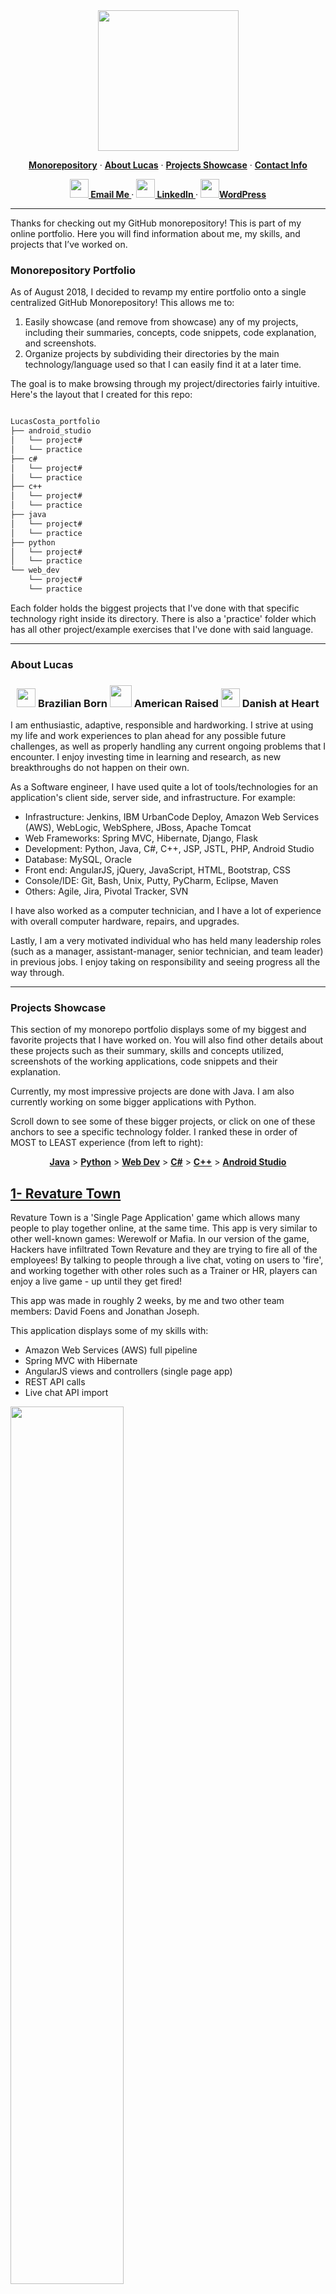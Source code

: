 <div align="center">
  <img src="img/lucas_banner.jpg" height='225'>

  <p>
    <a href="#monorepository-portfolio"><strong> Monorepository</strong></a> ·
    <a href="#about-lucas"><strong>About Lucas</strong></a> ·
    <a href="#projects-showcase"><strong>Projects Showcase</strong></a> ·
    <a href="#contact-info"><strong>Contact Info</strong></a>
  </p>

  <p>
    <a href="mailto:lucas.gomes.costa@gmail.com"><img src="/img/gmail_favicon.png" height="30px" width="30px"><strong> Email Me </strong></a> ·
    <a href="https://www.linkedin.com/in/lucas-gomes-costa/"><img src="/img/linkedin_favicon.png" height="30px" width="30px"><strong> LinkedIn </strong></a> ·
    <a href="https://lgc13.wordpress.com/"><img src="/img/wordpress_favicon.png" height="30px" width="30px"><strong>WordPress </strong></a>
  </p>

</div>

<hr>

Thanks for checking out my GitHub monorepository! This is part of my online portfolio. Here you will find information about me, my skills, and projects that I’ve worked on.

### Monorepository Portfolio

As of August 2018, I decided to revamp my entire portfolio onto a single centralized GitHub Monorepository! This allows me to:

1. Easily showcase (and remove from showcase) any of my projects, including their summaries, concepts, code snippets, code explanation, and screenshots.
2. Organize projects by subdividing their directories by the main technology/language used so that I can easily find it at a later time.

The goal is to make browsing through my project/directories fairly intuitive. Here's the layout that I created for this repo:

```sh

LucasCosta_portfolio
├── android_studio
│   └── project#
│   └── practice
├── c#
│   └── project#
│   └── practice
├── c++
│   └── project#
│   └── practice
├── java
│   └── project#
│   └── practice
├── python
│   └── project#
│   └── practice
└── web_dev
    └── project#
    └── practice

```

Each folder holds the biggest projects that I've done with that specific technology right inside its directory. There is also a 'practice' folder which has all other project/example exercises that I've done with said language.

---

### About Lucas

<div align="center">
  <h3>
    <img src="/img/brazil_favicon.png" height="30px" width="30px">
    Brazilian Born
    <img src="/img/us_favicon.png" height="35px" width="35px">
    American Raised
    <img src="/img/denmark_favicon.ico" height="30px" width="30px">
    Danish at Heart
  </h3>
</div>

I am enthusiastic, adaptive, responsible and hardworking. I strive at using my life and work experiences to plan ahead for any possible future challenges, as well as properly handling any current ongoing problems that I encounter. I enjoy investing time in learning and research, as new breakthroughs do not happen on their own.

As a Software engineer, I have used quite a lot of tools/technologies for an application's client side, server side, and infrastructure. For example:

- Infrastructure: Jenkins, IBM UrbanCode Deploy, Amazon Web Services (AWS), WebLogic, WebSphere, JBoss, Apache Tomcat
- Web Frameworks: Spring MVC, Hibernate, Django, Flask
- Development: Python, Java, C#, C++, JSP, JSTL, PHP, Android Studio
- Database: MySQL, Oracle
- Front end: AngularJS, jQuery, JavaScript, HTML, Bootstrap, CSS
- Console/IDE: Git, Bash, Unix, Putty, PyCharm, Eclipse, Maven
- Others: Agile, Jira, Pivotal Tracker, SVN


I have also worked as a computer technician, and I have a lot of experience with overall computer hardware, repairs, and upgrades.

Lastly, I am a very motivated individual who has held many leadership roles (such as a manager, assistant-manager, senior technician, and team leader) in previous jobs. I enjoy taking on responsibility and seeing progress all the way through.

---

### Projects Showcase

This section of my monorepo portfolio displays some of my biggest and favorite projects that I have worked on. You will also find other details about these projects such as their summary, skills and concepts utilized, screenshots of the working applications, code snippets and their explanation.

Currently, my most impressive projects are done with Java. I am also currently working on some bigger applications with Python.

Scroll down to see some of these bigger projects, or click on one of these anchors to see a specific technology folder. I ranked these in order of MOST to LEAST experience (from left to right):

<div align="center">
  <p>
    <a href="https://github.com/lgc13/LucasCosta_portfolio/tree/master/java/"><strong> Java</strong></a> >
    <a href="https://github.com/lgc13/LucasCosta_portfolio/tree/master/python/"><strong>Python</strong></a> >
    <a href="https://github.com/lgc13/LucasCosta_portfolio/tree/master/web_dev/"><strong>Web Dev</strong></a> >
    <a href="https://github.com/lgc13/LucasCosta_portfolio/tree/master/c%23"><strong>C#</strong></a> >
    <a href="https://github.com/lgc13/LucasCosta_portfolio/tree/master/c%2B%2B"><strong>C++</strong></a> >
    <a href="https://github.com/lgc13/LucasCosta_portfolio/tree/master/android_studio/"><strong>Android Studio</strong></a>
  </p>

</div>

<!-- Project section -->
<h2><a href="https://github.com/lgc13/LucasCosta_portfolio/tree/master/java/RevatureTown_project">1- Revature Town</a></h2>

<!-- Project BIO -->
Revature Town is a 'Single Page Application' game which allows many people to play together online, at the same time. This app is very similar to other well-known games: Werewolf or Mafia. In our version of the game, Hackers have infiltrated Town Revature and they are trying to fire all of the employees! By talking to people through a live chat, voting on users to 'fire', and working together with other roles such as a Trainer or HR, players can enjoy a live game - up until they get fired!

This app was made in roughly 2 weeks, by me and two other team members: David Foens and Jonathan Joseph.

This application displays some of my skills with:

- Amazon Web Services (AWS) full pipeline
- Spring MVC with Hibernate
- AngularJS views and controllers (single page app)
- REST API calls
- Live chat API import

<!-- Screenshots -->
<img src="/java/RevatureTown_project/img/index.PNG" width= 60% length= 60%>
<img src="/java/RevatureTown_project/img/about.PNG" width= 60% length= 80%>
<img src="/java/RevatureTown_project/img/rules.PNG" width= 60% length= 80%>
<img src="/java/RevatureTown_project/img/play2.PNG" width= 60% length= 80%>
<img src="/java/RevatureTown_project/img/lobby_ready.PNG" width= 60% length= 60%>
<img src="/java/RevatureTown_project/img/play_view2.PNG" width= 60% length= 60%>
<img src="/java/RevatureTown_project/img/play_view5.PNG" width= 60% length= 60%>


<!-- Code explanation -->
My team and I use Hibernate configurations in order to set up all the database configurations, controllers, and classes. We also put all of this on a live EC2 through AWS (no longer live) where we were able to deploy a full pipeline using Jenkins.

<!-- Code snippet -->
You can see that in this code snippet:

```xml

<!-- DB Configuration -->
<property name="hibernate.connection.driver_class">oracle.jdbc.OracleDriver</property>
<property name="hibernate.dialect">org.hibernate.dialect.Oracle10gDialect</property>
<property name="hibernate.connection.url">jdbc:oracle:thin:@project2.cvn2sbvqpuhu.us-east-2.rds.amazonaws.com:1521:orcl</property>


<!-- Mapping CLASSES with hibernate -->
<mapping class="com.revature.bean.Roles" />
<mapping class="com.revature.bean.Status" />
<mapping class="com.revature.bean.Users" />

```


<!-- Code explanation -->
AngularJS can be used to create single page applications. For this project, I use ngRoute and locationProvider to check the path. routeProvider can call upon a specific templateUrl  and controller depending on this path - afterwards, the browser will render this 'view' with any given information that we can get by making REST calls.

<!-- Code snippet -->
You can see that in this code snippet:

```js

var myApp = angular.module('myApp', ['ngRoute']);

//this will remove the URL prefix
myApp.config(['$locationProvider', function($locationProvider) {
	  $locationProvider.hashPrefix('');
	}]);


  myApp.config(function($routeProvider) {

  	$routeProvider

    .when('/', {
      templateUrl : 'pages/home.html',
      controller  : 'HomeController'
    })

    .when('/about', {
      templateUrl : 'pages/about.html',
      controller  : 'AboutController'
    })
  }


```

<!-- comment -->


<!-- Code explanation -->
With Hibernate, we are able to easily query through our database and get any needed information. Using a session object, we can execute a hql query to return a list of users from the database which we can then pass on to other calls within our program.

<!-- Code snippet -->
You can see that in this code snippet:

```java

@Override
public List<Users> getUsers() {
  Session session = HibernateUtil.getSession();
  Query query;
  String hql;
  //Transaction tx;

  hql = "FROM com.revature.bean.Users";
  query = session.createQuery(hql);
  @SuppressWarnings("unchecked")
  List<Users> users = query.list(); //list executes the query and returns results
  session.close();
  return users;
}

```

<!-- ......................E N D  O F  P R O J E C T........................ -->

<!-- Project section -->
<h2><a href="https://github.com/lgc13/LucasCosta_portfolio/tree/master/java/Reimbursements_project">2- Reimbursement app project</a></h2>

<!-- Project BIO -->
This application is made to be used in a professional environment, where employees and managers can request reimbursements for job-related expenses. Employees and managers can log in, see and change their personal info(such as name, username, and password), and also submit reimbursement requests. Managers have additional features that are only available for them, such as viewing all employees, changing any employee's information, accepting or denying employee's reimbursement requests.

This application displays some of my skills with:

- Full MVC (Model-View-Controller)
- User authentication (Employee vs Manager views)
- Use of GET/POST Request methods
- Oracle Database query
- JSP/JSTL use for dynamic web pages

<!-- Screenshots -->
<img src="/java/Reimbursements_project/img/invalid_login.PNG" width= 60% length= 60%>
<img src="/java/Reimbursements_project/img/info_edit_employee.PNG" width= 60% length= 60%>
<img src="/java/Reimbursements_project/img/employee_create_manager.PNG" width= 60% length= 60%>
<img src="/java/Reimbursements_project/img/reimbursements_manager.PNG" width= 60% length= 60%>
<img src="/java/Reimbursements_project/img/reimbursements_request_employee.PNG" width= 60% length= 60%>
<img src="/java/Reimbursements_project/img/reimbursements_updated_manager.PNG" width= 60% length= 60%>
<img src="/java/Reimbursements_project/img/reimbursements_viewUpdated_employee.PNG" width= 60% length= 60%>


<!-- Code explanation -->
This is a very straightforward application which needs some basic types of methods, such as one to create an employee, one to select the employee by username (can be used when logging in), selecting all employees from the database onto an Array List, and also a few others to edit the employee. By having an interface with these methods, it is very easy to keep track of how I can query through my Oracle database.

<!-- Code snippet -->
You can see that in this code snippet:

```java

public interface UserDAO {

	public void createEmployee(EmployeeObject employee);
	public EmployeeObject selectEmployeeByUsername(String username);
	public EmployeeObject selectEmployeeById(int id);
	public ArrayList<EmployeeObject> selectEmployee();
	public ArrayList<EmployeeObject> selectAllEmployees();
	public EmployeeObject updateEmployee(EmployeeObject employee);
	public void deleteEmployeeById(int id);

}


```

<!-- Code explanation -->
When a person is trying to log in, I can use the input username to double check on my database along with its password. I can also do some simple server-side validation where if the person object is blank to begin with, I can just deny them access. In addition, by getting the entire person's object, I'll have access to their "role", whether that's an "employee" or "manager", allowing me to create a different page view depending on that attribute.

<!-- Code snippet -->
You can see that in this code snippet:


```java

person = userDao.selectEmployeeByUsername(username);

if (person!=null)
{
  if (username.equals(person.getUser_username()) && pass.equals(person.getUser_password()))
  {
    return person;
  }
  else {
    System.out.println("Validate Login - Received null emp");
    return null;
  }
}
else
{
  return null;
}

```

<!-- ......................E N D  O F  P R O J E C T........................ -->

<!-- Project section -->
<h2><a href="https://github.com/lgc13/LucasCosta_portfolio/tree/master/web_dev/Corazon_project">3- Corazon Dancers project</a></h2>

<!-- Project BIO -->
This is a static website that I created for a Salsa group that I was a member of while at FSU - Corazon Salsa Dancers. This website aims to show information about the group, such as their purpose, history, and contact information. Someone going on this website should also be able to see pictures, upcoming events, and information on how to join.

This application displays some of my skills with:

- Bootstrap features
- JavaScript
- Carousel Slideshow
- CSS classes and IDs
- HTML development

<!-- Screenshots -->
<img src="web_dev/Corazon_project/images/page1.png" width= 80% length= 80%>
<img src="web_dev/Corazon_project/images/page2.png" width= 80% length= 80%>

<!-- Code explanation -->
Bootstrap has a lot of nifty features, such a the grid system that allows me to organize my website with rows and columns within Divs. Another nice thing is the "carousel". Using some of their CSS and JS, I am able to easily create an ongoing carousel slideshow which displays any pictures and text that I input.

<!-- Code snippet -->
You can see that in this code snippet:

```html

<div id="myCarousel" class="carousel slide" data-ride="carousel">
  <!-- Indicators -->
  <ol class="carousel-indicators">
    <li data-target="#myCarousel" data-slide-to="0" class="active"></li>
    <li data-target="#myCarousel" data-slide-to="1"></li>
    <li data-target="#myCarousel" data-slide-to="2"></li>
    <li data-target="#myCarousel" data-slide-to="3"></li>
  </ol>
  <div class="carousel-inner">
    <div class="item active">
      <img src="images/pic2.jpg" alt="First slide">
      <div class="container">
        <div class="carousel-caption">
          <h1>Corazon Dancers</h1>
          <p>Latin L.A. Salsa</p>
          <p><a class="btn btn-lg btn-primary" href="#" role="button">Sign up today</a></p>
        </div>
      </div>
    </div>

```

<!-- ......................E N D  O F  P R O J E C T........................ -->

<!-- Project section -->
<h2><a href="https://github.com/lgc13/LucasCosta_portfolio/tree/master/java/CustomerStore_project">4- Customer Store project</a></h2>

<!-- Project BIO -->
This is a basic full stack application which allows a user (a manager) to add a customer to their company's database. The manager can add a customer with information such as name, address, email, among others, which are all checked by both client and server side validations prior to being put into the database. The manager can also see all the current customers that are on the list, as well as edit or delete any of them.

This application displays some of my skills with:

- MVC framework with JSP/JSTL/Java Servlets
- Local host SQL connection
- Prepared Statements for SQL injections
- Full CRUD (Create, Read, Update, Delete) functionality
- Client and Server side data validations

<!-- Screenshots -->
<img src="/java/CustomerStore_project/img/home1.png" width= 60% length= 60%>
<img src="/java/CustomerStore_project/img/client_side_val.png" width= 60% length= 60%>
<img src="/java/CustomerStore_project/img/add_cus_info.png" width= 60% length= 60%>
<img src="/java/CustomerStore_project/img/sucess_cus_added.png" width= 60% length= 60%>
<img src="/java/CustomerStore_project/img/cus_list.png" width= 60% length= 60%>
<img src="/java/CustomerStore_project/img/edit_cus.png" width= 60% length= 60%>
<img src="/java/CustomerStore_project/img/sql_results.png" width= 60% length= 60%>

<!-- Code explanation -->
A great benefit of using JSP pages is that you have access to JSTL. Using its prefix="c", I am able to create a forEach loop within my JSP page, in order to iterate through all the "users" that are in my database and display them to the page. Therefore, I can use my servlet request to print all of those users attributes such as fname, lname, city, etc.

<!-- Code snippet -->
You can see that in this code snippet:

```jsp

<%@ taglib uri="http://java.sun.com/jsp/jstl/core" prefix="c" %>
<c:forEach var="user" items="${users}">
  <tr>
    <td><c:out value="${user.fname}" /></td>
    <td><c:out value="${user.lname}" /></td>
    <td><c:out value="${user.street}" /></td>
    <td><c:out value="${user.city}" /></td>
    <td><c:out value="${user.state}" /></td>
    <td><c:out value="${user.zip}" /></td>
    <td><c:out value="${user.phone}" /></td>
    <td><c:out value="${user.email}" /></td>
    <td><c:out value="${user.balance}" /></td>
    <td><c:out value="${user.totalSales}" /></td>
    <td><c:out value="${user.notes}" /></td>

```

<!-- ......................E N D  O F  P R O J E C T........................ -->

<h2><a href="https://github.com/lgc13/LucasCosta_portfolio/tree/master/android_studio/MyBusinessCard_app_project">
5- My Business Card App </a></h2>

<!-- My Business Card app BIO -->
Using Android Studio, I created a small 2 page app which is displayed on a Nexus 5 API. It uses avatar emoticons, picture imports and radio buttons. Upon clicking the "Details" radio button, this link will display the second page which contains some plain text with some of my contact info.

![First page](android_studio/MyBusinessCard_app_project/img/my_app.png)
![Second page](android_studio/MyBusinessCard_app_project/img/my_app2.png)

<!-- Code explanation -->
The majority of the hard work comes from extending the android support library AppCompatActivity. With this, I'm able to call upon methods for each specific task that I'm trying to accomplish, for example, the setOnClickListener for my button. You can see some of the code here:

<!-- Code snippet -->
```java
protected void onCreate(Bundle savedInstanceState) {
    super.onCreate(savedInstanceState);
    setContentView(R.layout.activity_my_business_card);
    getSupportActionBar().setDisplayShowHomeEnabled(true);
    getSupportActionBar().setLogo(R.mipmap.ic_launcher);
    getSupportActionBar().setDisplayUseLogoEnabled(true);
    Button button = (Button) findViewById(R.id.button);
    button.setOnClickListener(new View.OnClickListener(){
        @Override
        public void onClick(View v){
            startActivity(new Intent(MyBusinessCard.this, Details.class));
        }
    });
}
```

<!-- ......................E N D  O F  P R O J E C T........................ -->

---

### Contact Info

Do you like what you see? Here are some other pages where you can get some more info, and/or connect with me!

<a href="mailto:lucas.gomes.costa@gmail.com"><img src="/img/gmail_favicon.png" height="30px" width="30px"></a> Email: lucas.gomes.costa@gmail.com

<a href="https://www.linkedin.com/in/lucas-gomes-costa/"> <img src="/img/linkedin_favicon.png" height="30px" width="30px"></a> LinkedIn: <a href="https://www.linkedin.com/in/lucas-gomes-costa/">  https://www.linkedin.com/in/lucas-gomes-costa/ </a>

<a href="https://lgc13.wordpress.com/"><img src="/img/wordpress_favicon.png" height="30px" width="30px"></a> WordPress: <a href="https://lgc13.wordpress.com/">  https://lgc13.wordpress.com/ </a>

---
